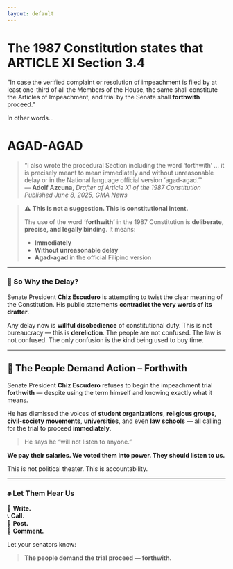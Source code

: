 ```yaml
---
layout: default
---
```

# The 1987 Constitution states that ARTICLE XI Section 3.4

"In case the verified complaint or resolution of impeachment is filed by at least one-third of all the Members of the House, the same shall constitute the Articles of Impeachment, and trial by the Senate shall **forthwith** proceed."

In other words...

# AGAD-AGAD

> “I also wrote the procedural Section including the word ‘forthwith’ … it is precisely meant to mean immediately and without unreasonable delay or in the National language official version ‘agad-agad.’”  
> — **Adolf Azcuna**, *Drafter of Article XI of the 1987 Constitution*  
> *Published June 8, 2025, GMA News*

> ⚠️ **This is not a suggestion. This is constitutional intent.**
>
> The use of the word **‘forthwith’** in the 1987 Constitution is **deliberate, precise, and legally binding**. It means:
>
> - **Immediately**  
> - **Without unreasonable delay**  
> - **Agad-agad** in the official Filipino version

---

### 🧨 So Why the Delay?

Senate President **Chiz Escudero** is attempting to twist the clear meaning of the Constitution. His public statements **contradict the very words of its drafter**.

Any delay now is **willful disobedience** of constitutional duty. This is not bureaucracy — this is **dereliction**. The people are not confused. The law is not confused. The only confusion is the kind being used to buy time.

---

## 🚨 The People Demand Action – Forthwith

Senate President **Chiz Escudero** refuses to begin the impeachment trial **forthwith** — despite using the term himself and knowing exactly what it means.

He has dismissed the voices of **student organizations**, **religious groups**, **civil-society movements**, **universities**, and even **law schools** — all calling for the trial to proceed **immediately**.

> He says he “will not listen to anyone.”

**We pay their salaries. We voted them into power. They should listen to us.**

This is not political theater. This is accountability.

---

### ✊ Let Them Hear Us

📨 **Write.**  
📞 **Call.**  
📢 **Post.**  
💬 **Comment.**

Let your senators know:  
> **The people demand the trial proceed — forthwith.**